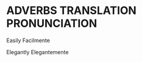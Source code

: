 
# ADVERBS                TRANSLATION                 PRONUNCIATION

Easily                   Facilmente

Elegantly                Elegantemente  